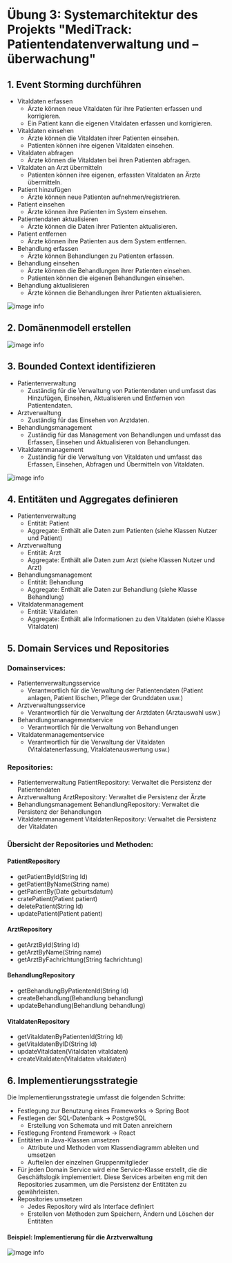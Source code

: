 # Übung 3: Systemarchitektur des Projekts "MediTrack: Patientendatenverwaltung und –überwachung"

## 1. Event Storming durchführen

- Vitaldaten erfassen
  - Ärzte können neue Vitaldaten für ihre Patienten erfassen und korrigieren.
  - Ein Patient kann die eigenen Vitaldaten erfassen und korrigieren.
- Vitaldaten einsehen
  - Ärzte können die Vitaldaten ihrer Patienten einsehen.
  - Patienten können ihre eigenen Vitaldaten einsehen.
- Vitaldaten abfragen
  - Ärzte können die Vitaldaten bei ihren Patienten abfragen.
- Vitaldaten an Arzt übermitteln
  - Patienten können ihre eigenen, erfassten Vitaldaten an Ärzte übermitteln.
- Patient hinzufügen
  - Ärzte können neue Patienten aufnehmen/registrieren.
- Patient einsehen
  - Ärzte können ihre Patienten im System einsehen.
- Patientendaten aktualisieren
  - Ärzte können die Daten ihrer Patienten aktualisieren.
- Patient entfernen
  - Ärzte können ihre Patienten aus dem System entfernen.
- Behandlung erfassen
  - Ärzte können Behandlungen zu Patienten erfassen.
- Behandlung einsehen
  - Ärzte können die Behandlungen ihrer Patienten einsehen.
  - Patienten können die eigenen Behandlungen einsehen.
- Behandlung aktualisieren
  - Ärzte können die Behandlungen ihrer Patienten aktualisieren.

![image info](../../Downloads/MS-main2/MS-main2/images/UseCase.png)

## 2. Domänenmodell erstellen

![image info](../../Downloads/MS-main2/MS-main2/images/Klassendiagramm.png)

## 3. Bounded Context identifizieren

- Patientenverwaltung
  - Zuständig für die Verwaltung von Patientendaten und umfasst das Hinzufügen, Einsehen, Aktualisieren und Entfernen von Patientendaten.
- Arztverwaltung
  - Zuständig für das Einsehen von Arztdaten.
- Behandlungsmanagement
  - Zuständig für das Management von Behandlungen und umfasst das Erfassen, Einsehen und Aktualisieren von Behandlungen.
- Vitaldatenmanagement
  - Zuständig für die Verwaltung von Vitaldaten und umfasst das Erfassen, Einsehen, Abfragen und Übermitteln von Vitaldaten.

![image info](../../Downloads/MS-main2/MS-main2/images/Paketdiagramm.png)

## 4. Entitäten und Aggregates definieren

- Patientenverwaltung
  - Entität: Patient
  - Aggregate: Enthält alle Daten zum Patienten (siehe Klassen Nutzer und Patient)
- Arztverwaltung
  - Entität: Arzt
  - Aggregate: Enthält alle Daten zum Arzt (siehe Klassen Nutzer und Arzt)
- Behandlungsmanagement
  - Entität: Behandlung
  - Aggregate: Enthält alle Daten zur Behandlung (siehe Klasse Behandlung)
- Vitaldatenmanagement
  - Entität: Vitaldaten
  - Aggregate: Enthält alle Informationen zu den Vitaldaten (siehe Klasse Vitaldaten)

## 5. Domain Services und Repositories

### Domainservices:

- Patientenverwaltungsservice
  - Verantwortlich für die Verwaltung der Patientendaten (Patient anlagen, Patient löschen, Pflege der Grunddaten usw.)
- Arztverwaltungsservice
  - Verantwortlich für die Verwaltung der Arztdaten (Arztauswahl usw.)
- Behandlungsmanagementservice
  - Verantwortlich für die Verwaltung von Behandlungen
- Vitaldatenmanagementservice
  - Verantwortlich für die Verwaltung der Vitaldaten (Vitaldatenerfassung, Vitaldatenauswertung usw.)

### Repositories:

- Patientenverwaltung PatientRepository: Verwaltet die Persistenz der Patientendaten
- Arztverwaltung ArztRepository: Verwaltet die Persistenz der Ärzte
- Behandlungsmanagement BehandlungRepository: Verwaltet die Persistenz der Behandlungen
- Vitaldatenmanagement VitaldatenRepository: Verwaltet die Persistenz der Vitaldaten

### Übersicht der Repositories und Methoden:

#### PatientRepository

- getPatientById(String Id)
- getPatientByName(String name)
- getPatientBy(Date geburtsdatum)
- cratePatient(Patient patient)
- deletePatient(String Id)
- updatePatient(Patient patient)

#### ArztRepository

- getArztById(String Id)
- getArztByName(String name)
- getArztByFachrichtung(String fachrichtung)

#### BehandlungRepository

- getBehandlungByPatientenId(String Id)
- createBehandlung(Behandlung behandlung)
- updateBehandlung(Behandlung behandlung)

#### VitaldatenRepository

- getVitaldatenByPatientenId(String Id)
- getVitaldatenByID(String Id)
- updateVitaldaten(Vitaldaten vitaldaten)
- createVitaldaten(Vitaldaten vitaldaten)

## 6. Implementierungsstrategie

Die Implementierungsstrategie umfasst die folgenden Schritte:

- Festlegung zur Benutzung eines Frameworks -> Spring Boot
- Festlegen der SQL-Datenbank -> PostgreSQL
  - Erstellung von Schemata und mit Daten anreichern
- Festlegung Frontend Framework -> React
- Entitäten in Java-Klassen umsetzen
  - Attribute und Methoden vom Klassendiagramm ableiten und umsetzen
  - Aufteilen der einzelnen Gruppenmitglieder
- Für jeden Domain Service wird eine Service-Klasse erstellt, die die Geschäftslogik implementiert. Diese Services arbeiten eng mit den Repositories zusammen, um die Persistenz der Entitäten zu gewährleisten.
- Repositories umsetzen
  - Jedes Repository wird als Interface definiert
  - Erstellen von Methoden zum Speichern, Ändern und Löschen der Entitäten

#### Beispiel: Implementierung für die Arztverwaltung

![image info](../../Downloads/MS-main2/MS-main2/images/Arztverwaltungsserver.png)
